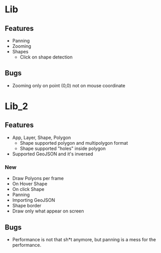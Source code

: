 # Lib

## Features

- Panning
- Zooming
- Shapes
    - Click on shape detection

## Bugs

- Zooming only on point (0,0) not on mouse coordinate

# Lib_2

## Features

- App, Layer, Shape, Polygon
    - Shape supported polygon and multipolygon format
    - Shape supported "holes" inside polygon
- Supported GeoJSON and it's inversed

### New
- Draw Polyons per frame
- On Hover Shape
- On click Shape
- Panning
- Importing GeoJSON
- Shape border
- Draw only what appear on screen

## Bugs
- Performance is not that sh*t anymore, but panning is a mess for the performance.
